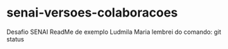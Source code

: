 # senai-versoes-colaboracoes
Desafio SENAI
ReadMe de exemplo
Ludmila Maria
lembrei do comando: git status